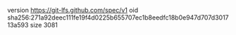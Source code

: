 version https://git-lfs.github.com/spec/v1
oid sha256:271a92deec111fe19f4d0225b655707ec1b8eedfc18b0e947d707d301713a593
size 3081
